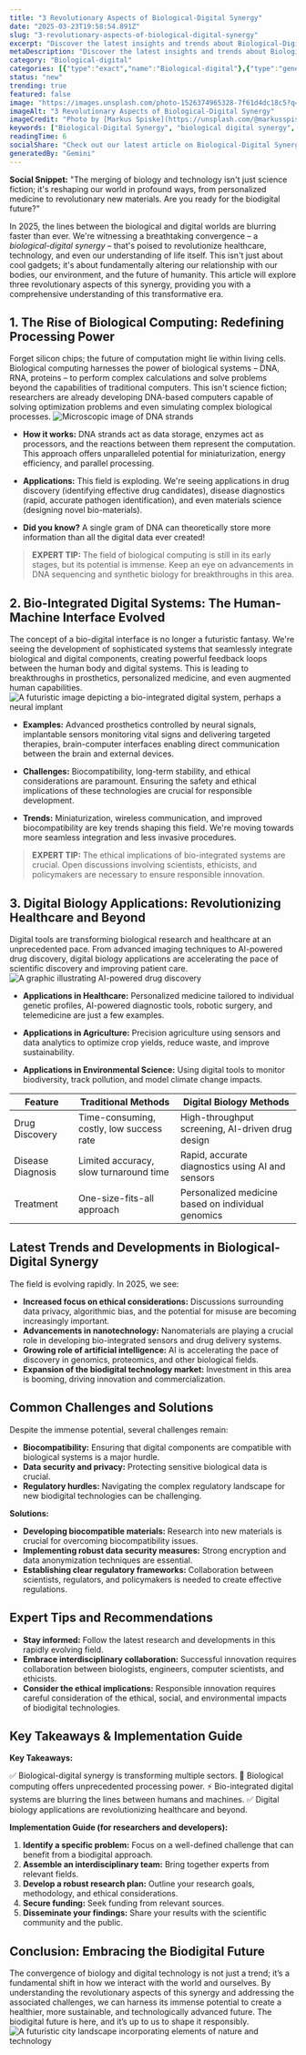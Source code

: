 ```yaml
---
title: "3 Revolutionary Aspects of Biological-Digital Synergy"
date: "2025-03-23T19:58:54.891Z"
slug: "3-revolutionary-aspects-of-biological-digital-synergy"
excerpt: "Discover the latest insights and trends about Biological-Digital Synergy. This comprehensive guide covers everything you need to know about Biological-Digital Synergy in 2025."
metaDescription: "Discover the latest insights and trends about Biological-Digital Synergy. This comprehensive guide covers everything you need to know about Biological-Digi..."
category: "Biological-digital"
categories: [{"type":"exact","name":"Biological-digital"},{"type":"general","name":"Healthcare"},{"type":"medium","name":"Bioinformatics"},{"type":"specific","name":"Genomic Sequencing"},{"type":"niche","name":"CRISPR-Cas9"}]
status: "new"
trending: true
featured: false
image: "https://images.unsplash.com/photo-1526374965328-7f61d4dc18c5?q=85&w=1200&fit=max&fm=webp&auto=compress"
imageAlt: "3 Revolutionary Aspects of Biological-Digital Synergy"
imageCredit: "Photo by [Markus Spiske](https://unsplash.com/@markusspiske) on Unsplash"
keywords: ["Biological-Digital Synergy", "biological digital synergy", "biodigital convergence", "biological computing", "digital biology applications", "bio-digital interface", "merging biology and technology", "biodigital future", "biodigital technology market", "bio-integrated digital systems"]
readingTime: 6
socialShare: "Check out our latest article on Biological-Digital Synergy! 3 Revolutionary Aspects of Biological-Digital Synergy #Biological-Digital Synergy #biological digital synergy #biodigital convergence"
generatedBy: "Gemini"
---
```




**Social Snippet:**  "The merging of biology and technology isn't just science fiction; it's reshaping our world in profound ways, from personalized medicine to revolutionary new materials.  Are you ready for the biodigital future?"

In 2025, the lines between the biological and digital worlds are blurring faster than ever. We're witnessing a breathtaking convergence – a *biological-digital synergy* – that's poised to revolutionize healthcare, technology, and even our understanding of life itself.  This isn't just about cool gadgets; it's about fundamentally altering our relationship with our bodies, our environment, and the future of humanity.  This article will explore three revolutionary aspects of this synergy, providing you with a comprehensive understanding of this transformative era.

## 1.  The Rise of Biological Computing: Redefining Processing Power

Forget silicon chips; the future of computation might lie within living cells. Biological computing harnesses the power of biological systems – DNA, RNA, proteins – to perform complex calculations and solve problems beyond the capabilities of traditional computers.  This isn't science fiction;  researchers are already developing DNA-based computers capable of solving optimization problems and even simulating complex biological processes. ![Microscopic image of DNA strands](https://images.unsplash.com/photo-1526374965328-7f61d4dc18c5?q=85&w=1200&fit=max&fm=webp&auto=compress)

* **How it works:**  DNA strands act as data storage, enzymes act as processors, and the reactions between them represent the computation.  This approach offers unparalleled potential for miniaturization, energy efficiency, and parallel processing.

* **Applications:**  This field is exploding.  We're seeing applications in drug discovery (identifying effective drug candidates), disease diagnostics (rapid, accurate pathogen identification), and even materials science (designing novel bio-materials).

* **Did you know?**  A single gram of DNA can theoretically store more information than all the digital data ever created!

> **EXPERT TIP:**  The field of biological computing is still in its early stages, but its potential is immense.  Keep an eye on advancements in DNA sequencing and synthetic biology for breakthroughs in this area.

## 2.  Bio-Integrated Digital Systems:  The Human-Machine Interface Evolved

The concept of a bio-digital interface is no longer a futuristic fantasy.  We're seeing the development of sophisticated systems that seamlessly integrate biological and digital components, creating powerful feedback loops between the human body and digital systems.  This is leading to breakthroughs in prosthetics, personalized medicine, and even augmented human capabilities. ![A futuristic image depicting a bio-integrated digital system, perhaps a neural implant](https://images.unsplash.com/photo-1512295767273-ac109ac3acfa?q=85&w=1200&fit=max&fm=webp&auto=compress)

* **Examples:**  Advanced prosthetics controlled by neural signals, implantable sensors monitoring vital signs and delivering targeted therapies, brain-computer interfaces enabling direct communication between the brain and external devices.

* **Challenges:**  Biocompatibility, long-term stability, and ethical considerations are paramount. Ensuring the safety and ethical implications of these technologies are crucial for responsible development.

* **Trends:**  Miniaturization, wireless communication, and improved biocompatibility are key trends shaping this field.  We're moving towards more seamless integration and less invasive procedures.

> **EXPERT TIP:**  The ethical implications of bio-integrated systems are crucial. Open discussions involving scientists, ethicists, and policymakers are necessary to ensure responsible innovation.

## 3.  Digital Biology Applications: Revolutionizing Healthcare and Beyond

Digital tools are transforming biological research and healthcare at an unprecedented pace. From advanced imaging techniques to AI-powered drug discovery, digital biology applications are accelerating the pace of scientific discovery and improving patient care. ![A graphic illustrating AI-powered drug discovery](https://images.unsplash.com/photo-1483478550801-ceba5fe50e8e?q=85&w=1200&fit=max&fm=webp&auto=compress)

* **Applications in Healthcare:** Personalized medicine tailored to individual genetic profiles, AI-powered diagnostic tools, robotic surgery, and telemedicine are just a few examples.

* **Applications in Agriculture:**  Precision agriculture using sensors and data analytics to optimize crop yields, reduce waste, and improve sustainability.

* **Applications in Environmental Science:**  Using digital tools to monitor biodiversity, track pollution, and model climate change impacts.

| Feature          | Traditional Methods                               | Digital Biology Methods                             |
|-----------------|----------------------------------------------------|-----------------------------------------------------|
| Drug Discovery  | Time-consuming, costly, low success rate            | High-throughput screening, AI-driven drug design     |
| Disease Diagnosis | Limited accuracy, slow turnaround time              | Rapid, accurate diagnostics using AI and sensors     |
| Treatment        | One-size-fits-all approach                          | Personalized medicine based on individual genomics   |

## Latest Trends and Developments in Biological-Digital Synergy

The field is evolving rapidly.  In 2025, we see:

* **Increased focus on ethical considerations:**  Discussions surrounding data privacy, algorithmic bias, and the potential for misuse are becoming increasingly important.
* **Advancements in nanotechnology:**  Nanomaterials are playing a crucial role in developing bio-integrated sensors and drug delivery systems.
* **Growing role of artificial intelligence:**  AI is accelerating the pace of discovery in genomics, proteomics, and other biological fields.
* **Expansion of the biodigital technology market:**  Investment in this area is booming, driving innovation and commercialization.

## Common Challenges and Solutions

Despite the immense potential, several challenges remain:

* **Biocompatibility:**  Ensuring that digital components are compatible with biological systems is a major hurdle.
* **Data security and privacy:**  Protecting sensitive biological data is crucial.
* **Regulatory hurdles:**  Navigating the complex regulatory landscape for new biodigital technologies can be challenging.

**Solutions:**

* **Developing biocompatible materials:**  Research into new materials is crucial for overcoming biocompatibility issues.
* **Implementing robust data security measures:**  Strong encryption and data anonymization techniques are essential.
* **Establishing clear regulatory frameworks:**  Collaboration between scientists, regulators, and policymakers is needed to create effective regulations.

## Expert Tips and Recommendations

* **Stay informed:**  Follow the latest research and developments in this rapidly evolving field.
* **Embrace interdisciplinary collaboration:**  Successful innovation requires collaboration between biologists, engineers, computer scientists, and ethicists.
* **Consider the ethical implications:**  Responsible innovation requires careful consideration of the ethical, social, and environmental impacts of biodigital technologies.

## Key Takeaways & Implementation Guide

**Key Takeaways:**

✅ Biological-digital synergy is transforming multiple sectors.
🔑 Biological computing offers unprecedented processing power.
⚡ Bio-integrated digital systems are blurring the lines between humans and machines.
✅ Digital biology applications are revolutionizing healthcare and beyond.

**Implementation Guide (for researchers and developers):**

1. **Identify a specific problem:** Focus on a well-defined challenge that can benefit from a biodigital approach.
2. **Assemble an interdisciplinary team:**  Bring together experts from relevant fields.
3. **Develop a robust research plan:**  Outline your research goals, methodology, and ethical considerations.
4. **Secure funding:**  Seek funding from relevant sources.
5. **Disseminate your findings:**  Share your results with the scientific community and the public.

## Conclusion: Embracing the Biodigital Future

The convergence of biology and digital technology is not just a trend; it’s a fundamental shift in how we interact with the world and ourselves.  By understanding the revolutionary aspects of this synergy and addressing the associated challenges, we can harness its immense potential to create a healthier, more sustainable, and technologically advanced future.  The biodigital future is here, and it’s up to us to shape it responsibly. ![A futuristic city landscape incorporating elements of nature and technology](https://images.unsplash.com/photo-1454165804606-c3d57bc86b40?q=85&w=1200&fit=max&fm=webp&auto=compress)
